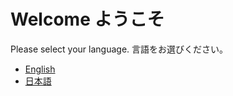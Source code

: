 # Welcome ようこそ

Please select your language. 言語をお選びください。

* [English](https://github.com/hideojoho/kb/tree/en)
* [日本語](https://github.com/hideojoho/kb/tree/ja)

